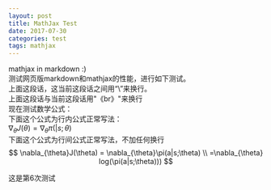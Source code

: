 ```yaml
---
layout: post
title: MathJax Test
date: 2017-07-30
categories: test
tags: mathjax 
---
```


mathjax in markdown :)
\
测试网页版markdown和mathjax的性能，进行如下测试。
\
上面这段话，这当前这段话之间用“\”来换行。
<br>
上面这段话与当前这段话用"《br》"来换行
\
现在测试数学公式：
\
下面这个公式为行内公式正常写法：
\
$\nabla_{\theta}J(\theta)=\nabla_{\theta}\pi(|s;\theta)$
\
下面这个公式为行间公式正常写法，不加任何换行
$$
\nabla_{\theta}J(\theta) = \nabla_{\theta}\pi(a|s;\theta) \\
=\nabla_{\theta} log(\pi(a|s;\theta)))
$$

这是第6次测试
